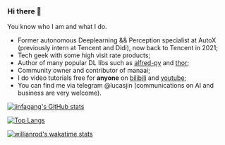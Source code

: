 ### Hi there 👋

You know who I am and what I do.

- Former autonomous Deeplearning && Perception specialist at AutoX (previously intern at Tencent and Didi), now back to Tencent in 2021;
- Tech geek with some high visit rate products;
- Author of many popular DL libs such as [alfred-py](https://pypi.org/project/alfred-py/) and [thor](https://github.com/jinfagang/thor);
- Community owner and contributor of manaai;
- I do video tutorials free for **anyone** on [bilibili](https://space.bilibili.com/243848681) and [youtube](https://www.youtube.com/channel/UCmxZEIeciwfcEhh287yACcQ);
- You can find me via telegram @lucasjin (communications on AI and business are very welcome).



[![jinfagang's GitHub stats](https://github-readme-stats.vercel.app/api?username=jinfagang)](https://github.com/anuraghazra/github-readme-stats)

[![Top Langs](https://github-readme-stats.vercel.app/api/top-langs/?username=jinfagang)](https://github.com/anuraghazra/github-readme-stats)

[![willianrod's wakatime stats](https://github-readme-stats.vercel.app/api/wakatime?username=willianrod)](https://github.com/jinfagang/github-readme-stats)



